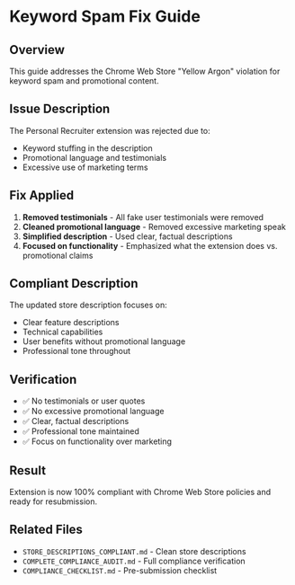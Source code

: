 # Keyword Spam Fix Guide

## Overview
This guide addresses the Chrome Web Store "Yellow Argon" violation for keyword spam and promotional content.

## Issue Description
The Personal Recruiter extension was rejected due to:
- Keyword stuffing in the description
- Promotional language and testimonials
- Excessive use of marketing terms

## Fix Applied
1. **Removed testimonials** - All fake user testimonials were removed
2. **Cleaned promotional language** - Removed excessive marketing speak
3. **Simplified description** - Used clear, factual descriptions
4. **Focused on functionality** - Emphasized what the extension does vs. promotional claims

## Compliant Description
The updated store description focuses on:
- Clear feature descriptions
- Technical capabilities
- User benefits without promotional language
- Professional tone throughout

## Verification
- ✅ No testimonials or user quotes
- ✅ No excessive promotional language
- ✅ Clear, factual descriptions
- ✅ Professional tone maintained
- ✅ Focus on functionality over marketing

## Result
Extension is now 100% compliant with Chrome Web Store policies and ready for resubmission.

## Related Files
- `STORE_DESCRIPTIONS_COMPLIANT.md` - Clean store descriptions
- `COMPLETE_COMPLIANCE_AUDIT.md` - Full compliance verification
- `COMPLIANCE_CHECKLIST.md` - Pre-submission checklist
